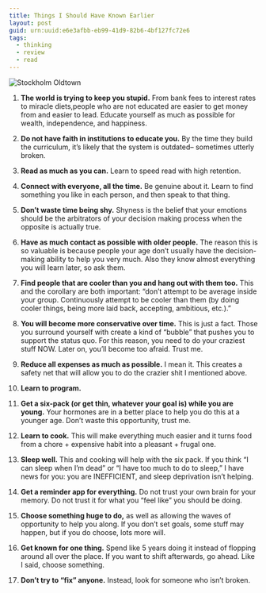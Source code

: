 ```yaml
---
title: Things I Should Have Known Earlier
layout: post
guid: urn:uuid:e6e3afbb-eb99-41d9-82b6-4bf127fc72e6
tags:
  - thinking
  - review
  - read 
---
```


![Stockholm Oldtown](http://pic.yupoo.com/lishugo/DyxwYMg7/medish.jpg)

1.   **The world is trying to keep you stupid.** From bank fees to interest rates to miracle diets,people who are not educated are easier to get money from and easier to lead. Educate yourself as much as possible for wealth, independence, and happiness.

2.   **Do not have faith in institutions to educate you.** By the time they build the curriculum, it’s likely that the system is outdated– sometimes utterly broken. 

3.   **Read as much as you can.** Learn to speed read with high retention.

4.   **Connect with everyone, all the time.** Be genuine about it. Learn to find something you like in each person, and then speak to that thing.

5.   **Don’t waste time being shy.** Shyness is the belief that your emotions should be the arbitrators of your decision making process when the opposite is actually true.

7.   **Have as much contact as possible with older people.** The reason this is so valuable is because people your age don’t usually have the decision-making ability to help you very much. Also they know almost everything you will learn later, so ask them.

8.   **Find people that are cooler than you and hang out with them too.** This and the corollary are both important: “don’t attempt to be average inside your group. Continuously attempt to be cooler than them (by doing cooler things, being more laid back, accepting, ambitious, etc.).”

9.   **You will become more conservative over time.** This is just a fact. Those you surround yourself with create a kind of “bubble” that pushes you to support the status quo. For this reason, you need to do your craziest stuff NOW. Later on, you’ll become too afraid. Trust me.

10.   **Reduce all expenses as much as possible.** I mean it. This creates a safety net that will allow you to do the crazier shit I mentioned above.

13.   **Learn to program.**

14.   **Get a six-pack (or get thin, whatever your goal is) while you are young.** Your hormones are in a better place to help you do this at a younger age. Don’t waste this opportunity, trust me.

15.   **Learn to cook.** This will make everything much easier and it turns food from a chore + expensive habit into a pleasant + frugal one. 

16.   **Sleep well.** This and cooking will help with the six pack. If you think “I can sleep when I’m dead” or “I have too much to do to sleep,” I have news for you: you are INEFFICIENT, and sleep deprivation isn’t helping.

17.   **Get a reminder app for everything.** Do not trust your own brain for your memory. Do not trust it for what you “feel like” you should be doing. 

18.   **Choose something huge to do,** as well as allowing the waves of opportunity to help you along. If you don’t set goals, some stuff may happen, but if you do choose, lots more will.

19.   **Get known for one thing.** Spend like 5 years doing it instead of flopping around all over the place. If you want to shift afterwards, go ahead. Like I said, choose something.

20.   **Don’t try to “fix” anyone.** Instead, look for someone who isn’t broken.
